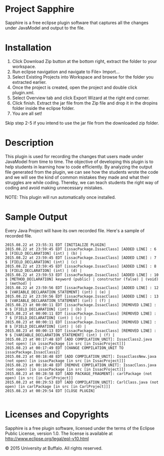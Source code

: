# Project Sapphire

Sapphire is a free eclipse plugin software that captures all the changes under JavaModel and output to the file. 

# Installation

1. Click Download Zip button at the bottom right, extract the folder to your workspace.
2. Run eclipse navigation and navigate to File> Import...
3. Select Existing Projects into Workspace and browse for the folder you extracted earlier.
4. Once the project is created, open the project and double click plugin.xml.
5. Select Overview tab and click Export Wizard at the right end corner. 
6. Click finish. Extract the jar file from the Zip file and drop it in the dropins folder inside the eclipse folder.
7. You are all set!

Skip step 2-5 if you intend to use the jar file from the downloaded zip folder. 

# Description

This plugin is used for recording the changes that users made under JavaModel from time to time. The objective of developing this plugin is to help students in learning how to code efficiently. By analyzing the output file generated from the plugin, we can see how the students wrote the code and we will see the kind of common mistakes they made and what their struggles are while coding. Thereby, we can teach students the right way of coding and avoid making unnecessary mistakes.


NOTE: This plugin will run automatically once installed.

# Sample Output

Every Java Project will have its own recorded file. Here's a sample of recorded file. 

```
2015.08.22 at 23:55:31 EDT [INITIALIZE PLUGIN]
2015.08.22 at 23:59:45 EDT [issacPackage.IssacClass] [ADDED LINE] : 6 $ [FIELD_DECLARATION] (int) | (b) | 
2015.08.22 at 23:59:45 EDT [issacPackage.IssacClass] [ADDED LINE] : 7 $ [FIELD_DECLARATION] (int) | (c) | 
2015.08.22 at 23:59:45 EDT [issacPackage.IssacClass] [ADDED LINE] : 8 $ [FIELD_DECLARATION] (int) | (d) | 
2015.08.22 at 23:59:53 EDT [issacPackage.IssacClass] [ADDED LINE] : 10 $ [METHOD_DECLARATION] keyword (public) | constructor (false) | (void) | (method) | 
2015.08.22 at 23:59:56 EDT [issacPackage.IssacClass] [ADDED LINE] : 12 $ [VARIABLE_DECLARATION_STATEMENT] (int) | (e) | 
2015.08.22 at 23:59:56 EDT [issacPackage.IssacClass] [ADDED LINE] : 13 $ [VARIABLE_DECLARATION_STATEMENT] (int) | (f) | 
2015.08.23 at 00:00:11 EDT [issacPackage.IssacClass] [REMOVED LINE] : 6 $ [FIELD_DECLARATION] (int) | (b) | 
2015.08.23 at 00:00:11 EDT [issacPackage.IssacClass] [REMOVED LINE] : 7 $ [FIELD_DECLARATION] (int) | (c) | 
2015.08.23 at 00:00:11 EDT [issacPackage.IssacClass] [REMOVED LINE] : 8 $ [FIELD_DECLARATION] (int) | (d) | 
2015.08.23 at 00:00:13 EDT [issacPackage.IssacClass] [REMOVED LINE] : 9 $ [VARIABLE_DECLARATION_STATEMENT] (int) | (f) | 
2015.08.23 at 00:17:48 EDT [ADD COMPILATION_UNIT]: IssacClass2.java (not open) [in issacPackage [in src [in IssacProject]]]
2015.08.23 at 00:17:49 EDT [CHANGE COMPILATION_UNIT TO issacPackage.IssacClass2]
2015.08.23 at 00:18:48 EDT [ADD COMPILATION_UNIT]: IssacClassNew.java (not open) [in issacPackage [in src [in IssacProject]]]
2015.08.23 at 00:18:48 EDT [REMOVE COMPILATION_UNIT]: IssacClass.java (not open) [in issacPackage [in src [in IssacProject]]]
2015.08.23 at 00:28:58 EDT [ADD PACKAGE_FRAGMENT]: carlPackage (not open) [in src [in CarlProject]]
2015.08.23 at 00:29:53 EDT [ADD COMPILATION_UNIT]: CarlClass.java (not open) [in carlPackage [in src [in CarlProject]]]
2015.08.23 at 00:29:54 EDT [CLOSE PLUGIN]


```



# Licenses and Copyrights

Sapphire is a free plugin software, licensed under the terms of the Eclipse Public License, version 1.0.  The license is available at http://www.eclipse.org/legal/epl-v10.html

© 2015 University at Buffalo. All rights reserved. 
